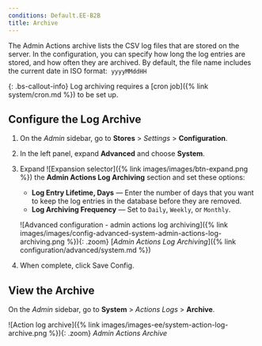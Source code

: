 ```yaml
---
conditions: Default.EE-B2B
title: Archive
---
```


The Admin Actions archive lists the CSV log files that are stored on the server. In the configuration, you can specify how long the log entries are stored, and how often they are archived. By default, the file name includes the current date in ISO format:  `yyyyMMddHH`

{: .bs-callout-info}
Log archiving requires a [cron job]({% link system/cron.md %}) to be set up.

## Configure the Log Archive

1. On the _Admin_ sidebar, go to **Stores** > _Settings_ > **Configuration**.

1. In the left panel, expand **Advanced** and choose **System**.

1. Expand ![Expansion selector]({% link images/images/btn-expand.png %}) the **Admin Actions Log Archiving** section and set these options:

    - **Log Entry Lifetime, Days** — Enter the number of days that you want to keep the log entries in the database before they are removed.
    - **Log Archiving Frequency** — Set to `Daily`, `Weekly`, or `Monthly`.

    ![Advanced configuration - admin actions log archiving]({% link images/images/config-advanced-system-admin-actions-log-archiving.png %}){: .zoom}
    [_Admin Actions Log Archiving_]({% link configuration/advanced/system.md %})

1. When complete, click <span class="btn">Save Config</span>.

## View the Archive

On the _Admin_ sidebar, go to **System** > _Actions Logs_ > **Archive**.

![Action log archive]({% link images/images-ee/system-action-log-archive.png %}){: .zoom}
_Admin Actions Archive_
